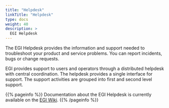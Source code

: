 ```yaml
---
title: "Helpdesk"
linkTitle: "Helpdesk"
type: docs
weight: 40
description: >
  EGI Helpdesk 
---
```


The EGI Helpdesk provides the information and support needed to
troubleshoot your product and service problems. You can report incidents, bugs
or change requests.

EGI provides support to users and operators through a distributed helpdesk with
central coordination. The helpdesk provides a single interface for support.
The support activities are grouped into first and second level support.

{{% pageinfo %}} Documentation about the EGI Helpdesk is currently
available on the [EGI Wiki](https://wiki.egi.eu/wiki/GGUS).
{{% /pageinfo %}}
